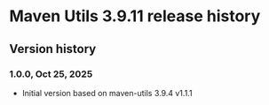 # Maven Utils 3.9.11 release history

## Version history

### 1.0.0, Oct 25, 2025
- Initial version based on maven-utils 3.9.4 v1.1.1